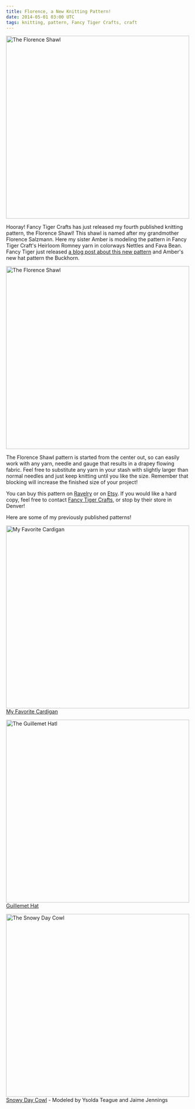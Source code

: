 ```yaml
---
title: Florence, a New Knitting Pattern!
date: 2014-05-01 03:00 UTC
tags: knitting, pattern, Fancy Tiger Crafts, craft
---
```


[<img src="/images/20140501_florence_shawl/florence-shawl-detail2.jpg" alt="The Florence Shawl" width="500em">](/images/20140501_florence_shawl/florence-shawl-detail2.jpg)

Hooray! Fancy Tiger Crafts has just released my fourth published knitting pattern, the Florence Shawl! This shawl is named after my grandmother Florence Salzmann. Here my sister Amber is modeling the pattern in Fancy Tiger Craft's Heirloom Romney yarn in colorways Nettles and Fava Bean. Fancy Tiger just released [a blog post about this new pattern](http://www.fancytiger.blogspot.com/2014/04/meet-florence-buckhorn-our-two-newest.html) and Amber's new hat pattern the Buckhorn.

[<img src="/images/20140501_florence_shawl/florence-shawl2.jpg" alt="The Florence Shawl" width="500em">](/images/20140501_florence_shawl/florence-shawl2.jpg)

The Florence Shawl pattern is started from the center out, so can easily work with any yarn, needle and gauge that results in a drapey flowing fabric. Feel free to substitute any yarn in your stash with slightly larger than normal needles and just keep knitting until you like the size. Remember that blocking will increase the finished size of your project!

You can buy this pattern on [Ravelry](http://www.ravelry.com/patterns/library/florence-shawl) or on [Etsy](http://www.etsy.com/shop/fancytiger). If you would like a hard copy, feel free to contact [Fancy Tiger Crafts](http://fancytiger.com/craftindex.html), or stop by their store in Denver!

Here are some of my previously published patterns!

[<img src="/images/20140501_florence_shawl/Favorite-cardigan-cover2_medium2.jpg" alt="My Favorite Cardigan" width="500em">](/images/20140501_florence_shawl/Favorite-cardigan-cover2_medium2.jpg)<br>
[My Favorite Cardigan](http://www.ravelry.com/patterns/library/my-favorite-cardigan-2)


[<img src="/images/20140501_florence_shawl/Guillemet-cover.jpg" alt="The Guillemet Hatl" width="500em">](/images/20140501_florence_shawl/Guillemet-cover.jpg)<br>
[Guillemet Hat](http://www.ravelry.com/patterns/library/guillemet-hat)


[<img src="/images/20140501_florence_shawl/Ysolda_Jaime_Cowls.jpg" alt="The Snowy Day Cowl" width="500em">](/images/20140501_florence_shawl/Ysolda_Jaime_Cowls.jpg)<br>
[Snowy Day Cowl](http://www.ravelry.com/patterns/library/snowy-day-cowl) - Modeled by Ysolda Teague and Jaime Jennings

